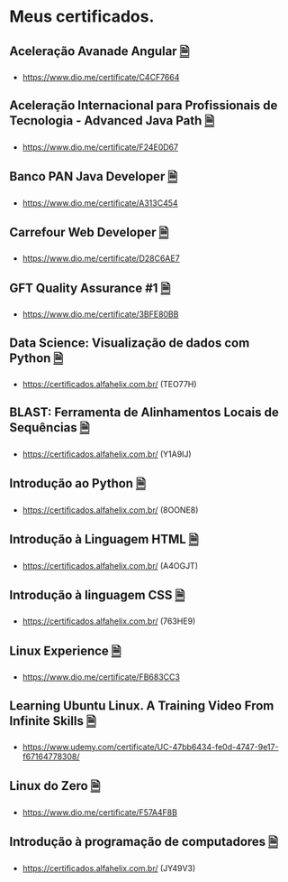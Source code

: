 # Meus certificados.
## Aceleração Avanade Angular [🗎]()
- https://www.dio.me/certificate/C4CF7664
## Aceleração Internacional para Profissionais de Tecnologia - Advanced Java Path [🗎](https://github.com/abfranca/certificados/blob/main/PDF/Acelera%C3%A7%C3%A3o%20Internacional%20para%20Profissionais%20de%20Tecnologia%20-%20Advanced%20Java%20Path.pdf)
- https://www.dio.me/certificate/F24E0D67
## Banco PAN Java Developer [🗎](https://github.com/abfranca/certificados/blob/main/PDF/Banco%20PAN%20Java%20Developer.pdf)
- https://www.dio.me/certificate/A313C454
## Carrefour Web Developer [🗎](https://github.com/abfranca/certificados/blob/main/PDF/Carrefour%20Web%20Developer.pdf)
- https://www.dio.me/certificate/D28C6AE7
## GFT Quality Assurance #1 [🗎](https://github.com/abfranca/certificados/blob/main/PDF/GFT%20Quality%20Assurance%20%231.pdf)
- https://www.dio.me/certificate/3BFE80BB
## Data Science: Visualização de dados com Python [🗎](https://github.com/abfranca/certificados/blob/main/PDF/Data%20Science%20-%20Visualiza%C3%A7%C3%A3o%20de%20dados%20com%20Python.pdf)
- https://certificados.alfahelix.com.br/ (TEO77H)
## BLAST: Ferramenta de Alinhamentos Locais de Sequências [🗎](https://github.com/abfranca/certificados/blob/main/PDF/BLAST%20-%20Ferramenta%20de%20Alinhamentos%20Locais%20de%20Sequ%C3%AAncias.pdf)
- https://certificados.alfahelix.com.br/ (Y1A9IJ)
## Introdução ao Python [🗎](https://github.com/abfranca/certificados/blob/main/PDF/Introdu%C3%A7%C3%A3o%20ao%20Python.pdf)
- https://certificados.alfahelix.com.br/ (8OONE8)
## Introdução à Linguagem HTML [🗎](https://github.com/abfranca/certificados/blob/main/PDF/Introdu%C3%A7%C3%A3o%20%C3%A0%20Linguagem%20HTML.pdf)
- https://certificados.alfahelix.com.br/ (A4OGJT)
## Introdução à linguagem CSS [🗎](https://github.com/abfranca/certificados/blob/main/PDF/Introdu%C3%A7%C3%A3o%20%C3%A0%20linguagem%20CSS.pdf)
- https://certificados.alfahelix.com.br/ (763HE9)
## Linux Experience [🗎](https://github.com/abfranca/certificados/blob/main/PDF/Linux%20Experience.pdf)
- https://www.dio.me/certificate/FB683CC3
## Learning Ubuntu Linux. A Training Video From Infinite Skills [🗎](https://github.com/abfranca/certificados/blob/main/PDF/Learning%20Ubuntu%20Linux.%20A%20Training%20Video%20From%20Infinite%20Skills.pdf)
- https://www.udemy.com/certificate/UC-47bb6434-fe0d-4747-9e17-f67164778308/
## Linux do Zero [🗎](https://github.com/abfranca/certificados/blob/main/PDF/Linux%20do%20Zero.pdf)
- https://www.dio.me/certificate/F57A4F8B
## Introdução à programação de computadores [🗎](https://github.com/abfranca/certificados/blob/main/PDF/Introdu%C3%A7%C3%A3o%20%C3%A0%20programa%C3%A7%C3%A3o%20de%20computadores.pdf)
- https://certificados.alfahelix.com.br/ (JY49V3)